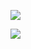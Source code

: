 ﻿![](https://lh3.googleusercontent.com/uvzfmGwxQt4zPoVrKtTn6fnQoGOEAmj4JnuerQQ5ctBsOuuoaY8l0Ub1srHy0XoIN8LOI3XYPiVEps1x_oD-nbhmCR8hapyhP0SRegaw0HD0_J-BNM4DGij7XWsBK9D2ypyZfA6D)

![](https://lh3.googleusercontent.com/D9HDfd1QjH_n8FntQsXuAeMG_m5grcR2TuXhOmXKxPCuVAC_7-lzH8Cl1Vg4l0FX9VTXncbpXmh6BC2Sd8hi_jJ5h1nYGQtIB5_ksd-E7UiiFpoPoWhDjnb3Zsded9EgEW3XK938)
